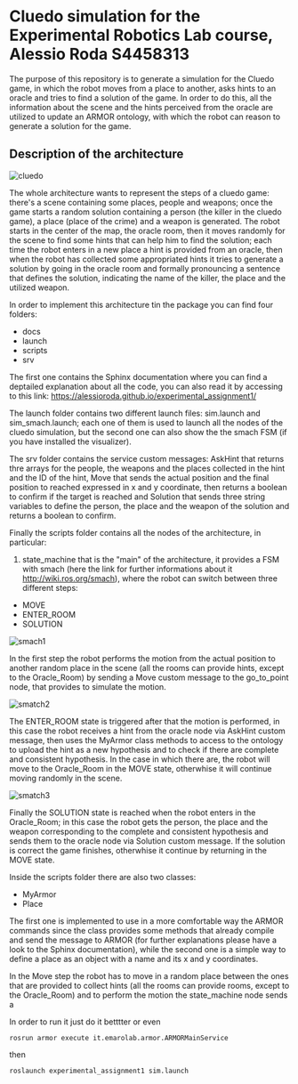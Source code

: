 # Cluedo simulation for the Experimental Robotics Lab course, Alessio Roda S4458313

The purpose of this repository is to generate a simulation for the Cluedo game, in which the robot moves from a place to another, asks hints to an oracle and tries to find a solution of the game. In order to do this, all the information about the scene and the hints perceived from the oracle are utilized to update an ARMOR ontology, with which the robot can reason to generate a solution for the game.

## Description of the architecture

![cluedo](https://user-images.githubusercontent.com/48511957/142238407-b648df07-2806-474c-a22e-d787d1638970.jpg)

The whole architecture wants to represent the steps of a cluedo game: there's a scene containing some places, people and weapons; once the game starts a random solution containing a person (the killer in the cluedo game), a place (place of the crime) and a weapon is generated. The robot starts in the center of the map, the oracle room, then it moves randomly for the scene to find some hints that can help him to find the solution; each time the robot enters in a new place a hint is provided from an oracle, then when the robot has collected some appropriated hints it tries to generate a solution by going in the oracle room and formally pronouncing a sentence that defines the solution, indicating the name of the killer, the place and the utilized weapon.

In order to implement this architecture tin the package you can find four folders:

* docs
* launch
* scripts
* srv

The first one contains the Sphinx documentation where you can find a deptailed explanation about all the code, you can also read it by accessing to this link: https://alessioroda.github.io/experimental_assignment1/ 

The launch folder contains two different launch files: sim.launch and sim_smach.launch; each one of them is used to launch all the nodes of the cluedo simulation, but the second one can also show the the smach FSM (if you have installed the visualizer).

The srv folder contains the service custom messages: AskHint that returns thre arrays for the people, the weapons and the places collected in the hint and the ID of the hint, Move that sends the actual position and the final position to reached expressed in x and y coordinate, then returns a boolean to confirm if the 
target is reached and Solution that sends three string variables to define the person, the place and the weapon of the solution and returns a boolean to confirm.

Finally the scripts folder contains all the nodes of the architecture, in particular:


1) state_machine that is the "main" of the architecture, it provides a FSM with smach (here the link for further informations about it http://wiki.ros.org/smach), where the robot can switch between three different steps: 

* MOVE
* ENTER_ROOM
* SOLUTION 

![smach1](https://user-images.githubusercontent.com/48511957/142251464-eeb5acc4-5c36-4e0d-852d-eeb6d500b493.png)

In the first step the robot performs the motion from the actual position to another random place in the scene (all the rooms can provide hints, except to the Oracle_Room) by sending a Move custom message to the go_to_point node, that provides to simulate the motion.

![smatch2](https://user-images.githubusercontent.com/48511957/142331999-ce49c793-134a-492a-90c9-a34e732cc33e.png)

The ENTER_ROOM state is triggered after that the motion is performed, in this case the robot receives a hint from the oracle node via AskHint custom message, then uses the MyArmor class methods to access to the ontology to upload the hint as a new hypothesis and to check if there are complete and consistent hypothesis. In the case in which there are, the robot will move to the Oracle_Room in the MOVE state, otherwhise it will continue moving randomly in the scene.

![smatch3](https://user-images.githubusercontent.com/48511957/142332724-ecb558a8-ca57-42de-a146-f248f0414f39.png)

Finally the SOLUTION state is reached when the robot enters in the Oracle_Room; in this case the robot gets the person, the place and the weapon corresponding to the complete and consistent hypothesis and sends them to the oracle node via Solution custom message. If the solution is correct the game finishes, otherwhise it continue by returning in the MOVE state.

Inside the scripts folder there are also two classes:

* MyArmor 
* Place

The first one is implemented to use in a more comfortable way the ARMOR commands since the class provides some methods that already compile and send the message to ARMOR (for further explanations please have a look to the Sphinx documentation), while the second one is a simple way to define a place as an object with a name and its x and y coordinates.



In the Move step the robot has to move in a random place between the ones that are provided to collect hints (all the rooms can provide rooms, except to the Oracle_Room) and to perform the motion the state_machine node sends a 




In order to run it just do it betttter  or even

```
rosrun armor execute it.emarolab.armor.ARMORMainService
```
then
```
roslaunch experimental_assignment1 sim.launch
```
